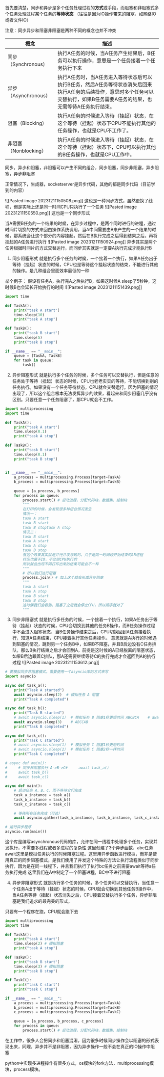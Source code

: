 首先要清楚，同步和异步是多个任务处理过程的**方式**或手段，而阻塞和非阻塞式多个任务处理过程某个任务的**等待状态** （往往是因为IO操作带来的阻塞，如网络IO或者文件IO）

注意：同步异步和阻塞非阻塞是两种不同的概念也并不冲突

| 概念 | 描述 |
| -- | -- |
| 同步（Synchronous）| 执行A任务的时候，当A任务产生结果后，B任务可以执行操作，意思是一个任务接着一个任务执行下来|
| 异步（Asynchronous）| 执行A任务时，当A任务进入等待状态后可以执行B任务，然后A任务等待状态消失后回来执行A任务的后续操作，意思时多个任务可以交替执行，如果B任务需要A任务的结果，也无需等待A任务执行结束。|
| 阻塞（Blocking）| 执行A任务的时候进入等待（挂起）状态，在这个等待（挂起）状态下CPU不能执行其他的任务操作，也就是CPU不工作了。|
| 非阻塞（Nonblocking）| 执行A任务的时候进入等待（挂起）状态，在这个等待（挂起）状态下，CPU可以执行其他的B任务操作，也就是CPU工作中。|

同步，异步和阻塞，非阻塞可以产生不同的组合，同步阻塞，同步非阻塞，异步阻塞，异步非阻塞

正常情况下，生成器，socketserver是异步代码，其他的都是同步代码（目前学到的内容）

![[Pasted image 20231211150508.png]]
这也是一种同步方式，虽然更换了线程，但是实际上还是同一时间CPU只执行了一个任务
![[Pasted image 20231211150550.png]]
这也是一个同步形式

当A需要B任务的一个结果的时候，在异步过程中，是两个同时进行的进程，通过时间片切换的方式来回由操作系统调用，当A中间需要由B来产生的一个结果的时候，那系统会让这个部分的内容挂起，然后在B执行完成之后得到结果之后，再将挂起的A任务进行执行
![[Pasted image 20231211150924.png]]
异步其实是两个任务根据时间片的方式交替运行，而同步其实就是一定要A执行完成才能执行B

1. 同步阻塞形式
就是执行多个任务的时候，一个接着一个执行，如果A任务出于等待（挂起）状态的时候，CPU也是等待这个挂起状态的结束，不能进行其他的操作。是几种组合里面效率最低的一种

举个例子：
假设有任务A，执行完A之后执行B，如果这时候A sleep了5秒钟，这时候B也会延长开始执行的时间
![[Pasted image 20231211151439.png]]

```python
import time  
  
def TaskA():  
    print("task A start")  
    time.sleep(10)  
    print("task A stop")  
  
def TaskB():  
    print("task B start")  
    time.sleep(5)  
    print("task B stop")  
  
if __name__ == "__main__":  
    queue = [TaskA, TaskB]  
    for task in queue:  
        task()
```

2. 异步阻塞形式
就是执行多个任务的时候，多个任务可以交替执行，但是任意的任务处于等待（挂起）状态的时候，CPU也老老实实的等待，不能切换到别的任务执行。如果没有一个任务等待状态，CPU就会交替运行。因为阻塞的情况出现了，所以这个组合根本无法发挥异步的效果，看起来和同步阻塞几乎没有区别。只要任意一个任务阻塞了，那CPU就会不工作。
```python
import multiprocessing  
import time  
  
def TaskA():  
    print("task A start")  
    time.sleep(0.1)  
    print("task A stop")  
  
def TaskB():  
    print("task B start")  
    time.sleep(0.1)  
    print("task B stop")  
  
  
if __name__ == "__main__":  
    a_process = multiprocessing.Process(target=TaskA)  
    b_process = multiprocessing.Process(target=TaskB)  
  
    queue = [a_process, b_process]  
    for process in queue:  
        process.start() # 启动进程，分配代码块，数据集，控制块  
        """  
        在打印的时候，会发现很多种组合情况发生  
        情况一：  
        task A start        
        task B start        
        task B stoptask A stop        
        情况二：  
        task B start        
        task A start        
        task A stop        
        task B stop        
        有这个效果其实就是并行并发导致的，几乎是同一时间段开始结束的AB进程          
        打印也属于IO，不交给CPU执行的  
        所以就会出现不同打印出来的结果可能会不一样  
        """  
        # 所以我们进行阻塞  
        process.join() # 加上这个就会形成异步阻塞  
        """  
        task A start        
        task A stop        
        task B start        
        task B stop        
        这时候我们会看到，阻塞了之后就会停止CPU，所以顺序就对了  
        """
```

3. 同步非阻塞式
就是执行多任务的时候，一个接着一个执行，如果A任务出于等待（挂起）状态的时候，CPU会切换到其他的任务B操作，而B任务操作过程中不会进入阻塞状态，当B任务操作结束之后，CPU切换回到A任务接着执行，知道A任务结束，CPU接着执行其他任务操作。
意思就是A执行的时候遇到阻塞的情况，跳到另一个任务B中，如果B不阻塞，并且B后边没有C任务排队，那么B执行结束之后才会回到A，前提是这时候的A已经脱离的阻塞状态，如果B后边跟着C排队，那A还需要继续等待C的执行完成才会返回到A的执行过程
![[Pasted image 20231211153612.png]]
```python
# 要模拟同步非阻塞模式，需要使用一个asyncio库的方式来写
import asyncio  
  
async def task_a():  
    print("Task A started")  
    await asyncio.sleep(2)  # 模拟任务 A 阻塞  
    print("Task A completed")  
  
async def task_b():  
    print("Task B started")  
    # await asyncio.sleep(1)  # 模拟任务 B 阻塞1秒更短时间 ABCBCA    # await asyncio.sleep(2)  # 模拟任务 B 阻塞2秒一样时间 就会是ABCABC  
    await asyncio.sleep(3)    # ABCCAB  
    print("Task B completed")  
  
async def task_c():  
    print("Task C started")  
    # await asyncio.sleep(1)  # 模拟任务 C 阻塞1秒更短时间  
    # await asyncio.sleep(2)  # 模拟任务 C 阻塞2秒一样时间  
    print("Task C completed")  
  
# async def main():  
#     # 同步非阻塞执行 A->B->C#     await task_a()  
#     await task_b()  
#     await task_c()  
  
async def main():  
    # 启动任务 A、B、C，而不等待它们完成  
    task_a_instance = task_a()  
    task_b_instance = task_b()  
    task_c_instance = task_c()  
  
    # 等待所有任务完成（可选）  
    await asyncio.gather(task_a_instance, task_b_instance, task_c_instance)  
  
# 运行异步程序  
asyncio.run(main())
```
这个库是编写asynchronous代码的库，允许在同一线程中处理多个任务，实现并发执行，不需要多线程或者多进程的复杂性
这里创建了3个异步函数，abc任务
await这里是模拟任务执行的时候阻塞过程。这里用异步函数进行模拟，而非是使用真正的同步阻塞模式，是我们使用了并发这个特殊的方法让执行流程类似于同步执行，因为是在同一线程下，并且我们执行了执行bc任务之前需要await等待a任务执行完成
这里我们在A中制定了一个阻塞进程，BC中不进行阻塞


4. 异步非阻塞形式
就是执行多个任务的时候，多个任务可以交替执行，当任意一个任务A出于等待（挂起）状态的时候，CPU就会切换到其他任务B操作中，当A任务等待（挂起）状态消失之后，CPU接着交替执行多个任务，异步非阻塞是我们追求的最完美的形式。

只要有一个程序在跑，CPU就会跑下去
```python
import multiprocessing  
import time  
  
def TaskA():  
    print("task A start")  
    time.sleep(2) # 模拟阻塞  
    print("task A stop")  
  
def TaskB():  
    print("task B start")  
    time.sleep(3) # 模拟阻塞  
    print("task B stop")  
  
def TaskC():  
    print("task C start")  
    print("task C stop")  
  
if __name__ == "__main__":  
    a_process = multiprocessing.Process(target=TaskA)  
    b_process = multiprocessing.Process(target=TaskB)  
    c_process = multiprocessing.Process(target=TaskC)  
  
    queue = [a_process, b_process, c_process]  
    for process in queue:  
        process.start() # 启动进程，分配代码块，数据集，控制块
```

在工作中，很多人会把同步和阻塞混淆，因为很多时候同步操作会以阻塞的形式表现出来，同理，异步并不是非阻塞，因为异步操作一般不会在真正的IO操作中阻塞

python中实现多进程操作有很多方式，os模块的fork方法，multiprocessing模块，process模块。

